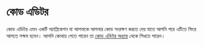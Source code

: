 # কোড এডিটর

কোড এডিটর এমন একটি অ্যাপ্লিকেশন যা আপনাকে আপনার কোড সংরক্ষণ করতে দেয় যাতে আপনি পরে এটিতে ফিরে আসতে সক্ষম হবেন। আপনি কোথায় পেতে পারেন তা [কোড এডিটর অধ্যায়](./code_editor/README.md) থেকে শিখতে পারেন।